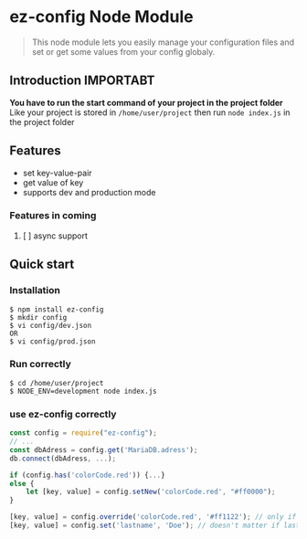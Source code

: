 # ez-config Node Module
> This node module lets you easily manage your configuration files and set or get some values from your config globaly.

## Introduction IMPORTABT
**You have to run the start command of your project in the project folder** \
Like your project is stored in `/home/user/project` then run `node index.js` in the project folder

## Features
* set key-value-pair
* get value of key
* supports dev and production mode

### Features in coming
1. [ ] async support

## Quick start
### Installation 
```shell
$ npm install ez-config
$ mkdir config
$ vi config/dev.json 
OR
$ vi config/prod.json
```
### Run correctly
```shell
$ cd /home/user/project
$ NODE_ENV=development node index.js
```

### use ez-config correctly
```js
const config = require("ez-config");
// ...
const dbAdress = config.get('MariaDB.adress');
db.connect(dbAdress, ...);

if (config.has('colorCode.red')) {...}
else {
    let [key, value] = config.setNew('colorCode.red', "#ff0000");
}

[key, value] = config.override('colorCode.red', '#ff1122'); // only if colorCode.red does exist
[key, value] = config.set('lastname', 'Doe'); // doesn't matter if lastname exists or not
```


